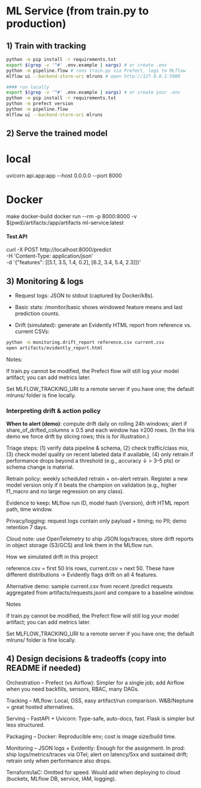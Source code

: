 # ML Service (from train.py to production)


## 1) Train with tracking
```bash
python -m pip install -r requirements.txt
export $(grep -v '^#' .env.example | xargs) # or create .env
python -m pipeline.flow # runs train.py via Prefect, logs to MLflow
mlflow ui --backend-store-uri mlruns # open http://127.0.0.1:5000

#### run locally
export $(grep -v '^#' .env.example | xargs) # or create your .env
python -m pip install -r requirements.txt
python -m prefect version
python -m pipeline.flow
mlflow ui --backend-store-uri mlruns

```

## 2) Serve the trained model
# local
uvicorn api.app:app --host 0.0.0.0 --port 8000
# Docker
make docker-build
docker run --rm -p 8000:8000 -v $(pwd)/artifacts:/app/artifacts ml-service:latest

#### Test API
curl -X POST http://localhost:8000/predict \
-H 'Content-Type: application/json' \
-d '{"features": [[5.1, 3.5, 1.4, 0.2], [6.2, 3.4, 5.4, 2.3]]}'

## 3) Monitoring & logs

- Request logs: JSON to stdout (captured by Docker/k8s).

- Basic stats: /monitor/basic shows windowed feature means and last prediction counts.

- Drift (simulated): generate an Evidently HTML report from reference vs. current CSVs:

```bash
python -m monitoring.drift_report reference.csv current.csv
open artifacts/evidently_report.html
```

Notes:

If train.py cannot be modified, the Prefect flow will still log your model artifact; you can add metrics later.

Set MLFLOW_TRACKING_URI to a remote server if you have one; the default mlruns/ folder is fine locally.

### Interpreting drift & action policy

**When to alert (demo)**: compute drift daily on rolling 24h windows; alert if share_of_drifted_columns ≥ 0.5 and each window has ≥200 rows. (In the Iris demo we force drift by slicing rows; this is for illustration.)

Triage steps: (1) verify data pipeline & schema, (2) check traffic/class mix, (3) check model quality on recent labeled data if available, (4) only retrain if performance drops beyond a threshold (e.g., accuracy ↓ > 3–5 pts) or schema change is material.

Retrain policy: weekly scheduled retrain + on-alert retrain. Register a new model version only if it beats the champion on validation (e.g., higher f1_macro and no large regression on any class).

Evidence to keep: MLflow run ID, model hash (/version), drift HTML report path, time window.

Privacy/logging: request logs contain only payload + timing; no PII; demo retention 7 days.

Cloud note: use OpenTelemetry to ship JSON logs/traces; store drift reports in object storage (S3/GCS) and link them in the MLflow run.

How we simulated drift in this project

reference.csv = first 50 Iris rows, current.csv = next 50. These have different distributions → Evidently flags drift on all 4 features.

Alternative demo: sample current.csv from recent /predict requests aggregated from artifacts/requests.jsonl and compare to a baseline window.

Notes

If train.py cannot be modified, the Prefect flow will still log your model artifact; you can add metrics later.

Set MLFLOW_TRACKING_URI to a remote server if you have one; the default mlruns/ folder is fine locally.


## 4) Design decisions & tradeoffs (copy into README if needed)

Orchestration – Prefect (vs Airflow): Simpler for a single job; add Airflow when you need backfills, sensors, RBAC, many DAGs.

Tracking – MLflow: Local, OSS, easy artifact/run comparison. W&B/Neptune = great hosted alternatives.

Serving – FastAPI + Uvicorn: Type-safe, auto-docs, fast. Flask is simpler but less structured.

Packaging – Docker: Reproducible env; cost is image size/build time.

Monitoring – JSON logs + Evidently: Enough for the assignment. In prod: ship logs/metrics/traces via OTel; alert on latency/5xx and sustained drift; retrain only when performance also drops.

Terraform/IaC: Omitted for speed. Would add when deploying to cloud (buckets, MLflow DB, service, IAM, logging).